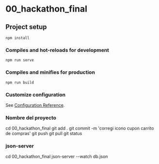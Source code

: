 # 00_hackathon_final

## Project setup

```
npm install
```

### Compiles and hot-reloads for development

```
npm run serve
```

### Compiles and minifies for production

```
npm run build
```

### Customize configuration

See [Configuration Reference](https://cli.vuejs.org/config/).

### Nombre del proyecto

cd 00_hackathon_final
git add .
git commit -m 'corregi icono cupon carrito de compras'
git push
git pull
git status

### json-server

cd 00_hackathon_final
json-server --watch db.json
